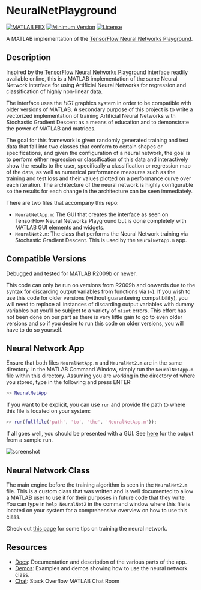 # NeuralNetPlayground

[![MATLAB FEX](https://img.shields.io/badge/MATLAB%20FEX-57610-green.svg)][1]
[![Minimum Version](https://img.shields.io/badge/Requires-R2009b-blue.svg)][2]
[![License](https://img.shields.io/badge/license-MIT-blue.svg)](LICENSE.md)

A MATLAB implementation of the [TensorFlow Neural Networks Playground][3].


## Description

Inspired by the [TensorFlow Neural Networks Playground][3] interface readily
available online, this is a MATLAB implementation of the same Neural Network
interface for using Artificial Neural Networks for regression and
classification of highly non-linear data.

The interface uses the *HG1* graphics system in order to be compatible with
older versions of MATLAB.  A secondary purpose of this project is to write a
vectorized implementation of training Artificial Neural Networks with
Stochastic Gradient Descent as a means of education and to demonstrate the
power of MATLAB and matrices.

The goal for this framework is given randomly generated training and test data
that fall into two classes that conform to certain shapes or specifications,
and given the configuration of a neural network, the goal is to perform either
regression or classification of this data and interactively show the
results to the user, specifically a classification or regression map of the
data, as well as numerical performance measures such as the training and test
loss and their values plotted on a performance curve over each iteration.
The architecture of the neural network is highly configurable so the results
for each change in the architecture can be seen immediately.

There are two files that accompany this repo:

- `NeuralNetApp.m`: The GUI that creates the interface as seen on TensorFlow
  Neural Networks Playground but is done completely with MATLAB GUI elements
  and widgets.
- `NeuralNet2.m`: The class that performs the Neural Network training via
  Stochastic Gradient Descent. This is used by the `NeuralNetApp.m` app.


## Compatible Versions

Debugged and tested for MATLAB R2009b or newer.

This code can only be run on versions from R2009b and onwards due to the
syntax for discarding output variables from functions via (`~`).  If you wish
to use this code for older versions (without guaranteeing compatibility), you
will need to replace all instances of discarding output variables with dummy
variables but you'll be subject to a variety of `mlint` errors.  This effort
has not been done on our part as there is very little gain to go to even older
versions and so if you desire to run this code on older versions, you will
have to do so yourself.


## Neural Network App

Ensure that both files `NeuralNetApp.m` and `NeuralNet2.m` are in the same
directory.  In the MATLAB Command Window, simply run the `NeuralNetApp.m` file
within this directory. Assuming you are working in the directory of where you
stored, type in the following and press ENTER:

``` matlab
>> NeuralNetApp
```

If you want to be explicit, you can use `run` and provide the path to where
this file is located on your system:

``` matlab
>> run(fullfile('path', 'to', 'the', 'NeuralNetApp.m'));
```

If all goes well, you should be presented with a GUI.
See [here][4] for the output from a sample run.

![screenshot][9]


## Neural Network Class

The main engine before the training algorithm is seen in the `NeuralNet2.m`
file.  This is a custom class that was written and is well documented to allow
a MATLAB user to use it for their purposes in future code that they write.
You can type in `help NeuralNet2` in the command window where this file is
located on your system for a comprehensive overview on how to use this class.

Check out [this page][5] for some tips on training the neural network.


## Resources

- [Docs][6]: Documentation and description of the various parts of the app.
- [Demos][7]: Examples and demos showing how to use the neural network class.
- [Chat][8]: Stack Overflow MATLAB Chat Room


[1]: http://www.mathworks.com/matlabcentral/fileexchange/57610-a-matlab-recreation-of-the-tensorflow-neural-network-playground
[2]: http://www.mathworks.com/products/matlab/
[3]: http://playground.tensorflow.org/
[4]: https://github.com/StackOverflowMATLABchat/NeuralNetPlayground/wiki/Sample-Run
[5]: https://github.com/StackOverflowMATLABchat/NeuralNetPlayground/wiki/Training-Tips
[6]: https://github.com/StackOverflowMATLABchat/NeuralNetPlayground/wiki/Overview-of-the-GUI
[7]: https://github.com/StackOverflowMATLABchat/NeuralNetPlayground/wiki/Demos
[8]: http://chat.stackoverflow.com/rooms/81987/matlab-and-octave
[9]: http://i.stack.imgur.com/YQdrm.png

